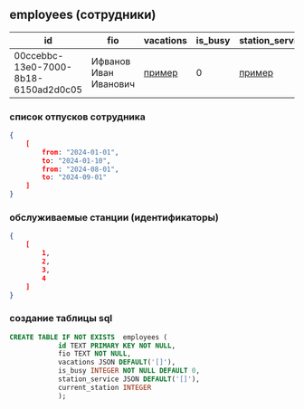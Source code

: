 ## employees (сотрудники)
|id|fio|vacations|is_busy|station_service|current_station|
|--|--|--|--|--|--|
| 00ccebbc-13e0-7000-8b18-6150ad2d0c05 |Ифванов Иван Иванович|[пример](#список-отпусков-сотрудника)| 0 | [пример](#обслуживаемые-станции-идентификаторы) | 2 или NULL |

### список отпусков сотрудника
```json
{
    [ 
        from: "2024-01-01",
        to: "2024-01-10",
        from: "2024-08-01",
        to: "2024-09-01"
    ]
}
```

### обслуживаемые станции (идентификаторы)
```json
{
    [ 
        1,
        2,
        3,
        4
    ]
}
```

### создание таблицы sql
```sql
CREATE TABLE IF NOT EXISTS  employees (
            id TEXT PRIMARY KEY NOT NULL, 
            fio TEXT NOT NULL, 
            vacations JSON DEFAULT('[]'), 
            is_busy INTEGER NOT NULL DEFAULT 0,
            station_service JSON DEFAULT('[]'), 
            current_station INTEGER
            );
```